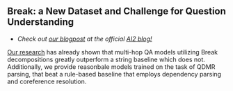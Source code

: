 ## Break: a New Dataset and Challenge for Question Understanding

- *Check out [our blogpost](https://medium.com/ai2-blog) at the official [AI2 blog!](https://medium.com/ai2-blog)*  

[Our research](https://allenai.github.io/Break/#paper) has already shown that multi-hop QA models utilizing Break decompositions greatly outperform a string baseline which does not. Additionally, we provide reasonbale models trained on the task of QDMR parsing, that beat a rule-based baseline that employs dependency parsing and coreference resolution.
